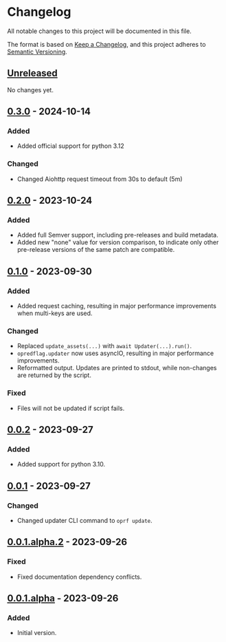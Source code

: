 # Changelog

All notable changes to this project will be documented in this file.

The format is based on [Keep a Changelog](https://keepachangelog.com/en/1.0.0/), and
this project adheres to [Semantic Versioning](https://semver.org/spec/v2.0.0.html).

## [Unreleased]

No changes yet.

## [0.3.0] - 2024-10-14

### Added

- Added official support for python 3.12

### Changed

- Changed Aiohttp request timeout from 30s to default (5m)

## [0.2.0] - 2023-10-24

### Added

- Added full Semver support, including pre-releases and build metadata.
- Added new "none" value for version comparison, to indicate only other pre-release
  versions of the same patch are compatible.

## [0.1.0] - 2023-09-30

### Added

- Added request caching, resulting in major performance improvements when multi-keys are
  used.

### Changed

- Replaced `update_assets(...)` with `await Updater(...).run()`.
- `opredflag.updater` now uses asyncIO, resulting in major performance improvements.
- Reformatted output. Updates are printed to stdout, while non-changes are returned by
  the script.

### Fixed

- Files will not be updated if script fails.

## [0.0.2] - 2023-09-27

### Added

- Added support for python 3.10.

## [0.0.1] - 2023-09-27

### Changed

- Changed updater CLI command to `oprf update`.

## [0.0.1.alpha.2] - 2023-09-26

### Fixed

- Fixed documentation dependency conflicts.

## [0.0.1.alpha] - 2023-09-26

### Added

- Initial version.

[unreleased]: https://github.com/BobDotCom/py-opredflag/compare/v0.3.0...HEAD
[0.3.0]: https://github.com/BobDotCom/py-opredflag/releases/tag/v0.3.0
[0.2.0]: https://github.com/BobDotCom/py-opredflag/releases/tag/v0.2.0
[0.1.0]: https://github.com/BobDotCom/py-opredflag/releases/tag/v0.1.0
[0.0.2]: https://github.com/BobDotCom/py-opredflag/releases/tag/v0.0.2
[0.0.1]: https://github.com/BobDotCom/py-opredflag/releases/tag/v0.0.1
[0.0.1.alpha.2]: https://github.com/BobDotCom/py-opredflag/releases/tag/v0.0.1.alpha.2
[0.0.1.alpha]: https://github.com/BobDotCom/py-opredflag/releases/tag/v0.0.1.alpha
